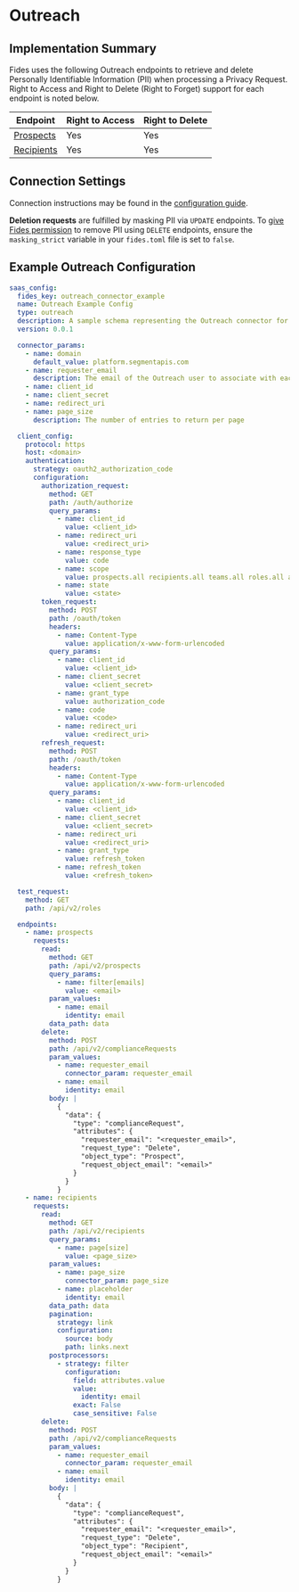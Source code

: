 
# Outreach

## Implementation Summary

Fides uses the following Outreach endpoints to retrieve and delete Personally Identifiable Information (PII) when processing a Privacy Request. Right to Access and Right to Delete (Right to Forget) support for each endpoint is noted below.

|Endpoint | Right to Access | Right to Delete |
|----|----|----|
|[Prospects](https://api.outreach.io/api/v2/docs#manage-prospects-and-accounts) | Yes | Yes |
|[Recipients](https://api.outreach.io/api/v2/docs#recipient) | Yes | Yes |

## Connection Settings

Connection instructions may be found in the [configuration guide](../saas_config).

**Deletion requests** are fulfilled by masking PII via `UPDATE` endpoints. To [give Fides permission](../../../get_started/configuration#configuration-variable-reference) to remove PII using `DELETE` endpoints, ensure the `masking_strict` variable in your `fides.toml` file is set to `false`.

## Example Outreach Configuration

```yaml
saas_config:
  fides_key: outreach_connector_example
  name: Outreach Example Config
  type: outreach
  description: A sample schema representing the Outreach connector for Fides
  version: 0.0.1

  connector_params:
    - name: domain
      default_value: platform.segmentapis.com
    - name: requester_email
      description: The email of the Outreach user to associate with each automated compliance request (data_protection_request)
    - name: client_id
    - name: client_secret
    - name: redirect_uri
    - name: page_size
      description: The number of entries to return per page

  client_config:
    protocol: https
    host: <domain>
    authentication:
      strategy: oauth2_authorization_code
      configuration:
        authorization_request:
          method: GET
          path: /auth/authorize
          query_params:
            - name: client_id
              value: <client_id>
            - name: redirect_uri
              value: <redirect_uri>
            - name: response_type
              value: code
            - name: scope
              value: prospects.all recipients.all teams.all roles.all accounts.all audits.all callDispositions.all callPurposes.all calls.all complianceRequests.all contentCategories.all contentCategoryMemberships.all contentCategoryOwnerships.all duties.all emailAddresses.all events.all favorites.all mailAliases.all mailboxes.all mailings.all opportunities.all opportunityProspectRoles.all opportunityStages.all personas.all phoneNumbers.all profiles.all rulesets.all sequenceStates.all sequenceSteps.all sequenceTemplates.all sequences.all snippets.all stages.all taskPriorities.all tasks.all templates.all users.all webhooks.all
            - name: state
              value: <state>
        token_request:
          method: POST
          path: /oauth/token
          headers:
            - name: Content-Type
              value: application/x-www-form-urlencoded
          query_params:
            - name: client_id
              value: <client_id>
            - name: client_secret
              value: <client_secret>
            - name: grant_type
              value: authorization_code
            - name: code
              value: <code>
            - name: redirect_uri
              value: <redirect_uri>
        refresh_request:
          method: POST
          path: /oauth/token
          headers:
            - name: Content-Type
              value: application/x-www-form-urlencoded
          query_params:
            - name: client_id
              value: <client_id>
            - name: client_secret
              value: <client_secret>
            - name: redirect_uri
              value: <redirect_uri>
            - name: grant_type
              value: refresh_token
            - name: refresh_token
              value: <refresh_token>

  test_request:
    method: GET
    path: /api/v2/roles

  endpoints:
    - name: prospects
      requests:
        read:
          method: GET
          path: /api/v2/prospects
          query_params:
            - name: filter[emails]
              value: <email>
          param_values:
            - name: email
              identity: email
          data_path: data
        delete:
          method: POST
          path: /api/v2/complianceRequests
          param_values:
            - name: requester_email
              connector_param: requester_email
            - name: email
              identity: email
          body: |
            {
              "data": {
                "type": "complianceRequest",
                "attributes": {
                  "requester_email": "<requester_email>",
                  "request_type": "Delete",
                  "object_type": "Prospect",
                  "request_object_email": "<email>"
                }
              }
            }
    - name: recipients
      requests:
        read:
          method: GET
          path: /api/v2/recipients
          query_params:
            - name: page[size]
              value: <page_size>
          param_values:
            - name: page_size
              connector_param: page_size
            - name: placeholder
              identity: email
          data_path: data
          pagination:
            strategy: link
            configuration:
              source: body
              path: links.next
          postprocessors:
            - strategy: filter
              configuration:
                field: attributes.value
                value:
                  identity: email
                exact: False
                case_sensitive: False
        delete:
          method: POST
          path: /api/v2/complianceRequests
          param_values:
            - name: requester_email
              connector_param: requester_email
            - name: email
              identity: email
          body: |
            {
              "data": {
                "type": "complianceRequest",
                "attributes": {
                  "requester_email": "<requester_email>",
                  "request_type": "Delete",
                  "object_type": "Recipient",
                  "request_object_email": "<email>"
                }
              }
            }
```
